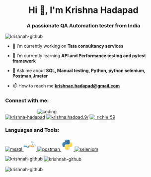 <h1 align="center">Hi 👋, I'm Krishna Hadapad</h1>
<h3 align="center">A passionate QA Automation tester from India</h3>

<p align="left"> <img src="https://komarev.com/ghpvc/?username=krishnah-github&label=Profile%20views&color=0e75b6&style=flat" alt="krishnah-github" /> </p>

- 🔭 I’m currently working on **Tata consultancy services**

- 🌱 I’m currently learning **API and Performance testing and pytest framework**

- 💬 Ask me about **SQL, Manual testing, Python, python selenium, Postman,Jmeter**

- 📫 How to reach me **krishnac.hadapad@gmail.com**

<h3 align="left">Connect with me:</h3>

<img align="right" alt="coding" width="400" src="https://user-images.githubusercontent.com/55389276/140866485-8fb1c876-9a8f-4d6a-98dc-08c4981eaf70.gif">
<p align="left">
<a href="https://linkedin.com/in/krishna-hadapad" target="blank"><img align="center" src="https://raw.githubusercontent.com/rahuldkjain/github-profile-readme-generator/master/src/images/icons/Social/linked-in-alt.svg" alt="krishna-hadapad" height="30" width="40" /></a>
<a href="https://fb.com/krishna.hadpad.9/" target="blank"><img align="center" src="https://raw.githubusercontent.com/rahuldkjain/github-profile-readme-generator/master/src/images/icons/Social/facebook.svg" alt="krishna.hadpad.9/" height="30" width="40" /></a>
<a href="https://instagram.com/_richie_59" target="blank"><img align="center" src="https://raw.githubusercontent.com/rahuldkjain/github-profile-readme-generator/master/src/images/icons/Social/instagram.svg" alt="_richie_59" height="30" width="40" /></a>
</p>

<h3 align="left">Languages and Tools:</h3>
<p align="left"> <a href="https://www.microsoft.com/en-us/sql-server" target="_blank" rel="noreferrer"> <img src="https://www.svgrepo.com/show/303229/microsoft-sql-server-logo.svg" alt="mssql" width="40" height="40"/> </a> <a href="https://www.mysql.com/" target="_blank" rel="noreferrer"> <img src="https://raw.githubusercontent.com/devicons/devicon/master/icons/mysql/mysql-original-wordmark.svg" alt="mysql" width="40" height="40"/> </a> <a href="https://postman.com" target="_blank" rel="noreferrer"> <img src="https://www.vectorlogo.zone/logos/getpostman/getpostman-icon.svg" alt="postman" width="40" height="40"/> </a> <a href="https://www.python.org" target="_blank" rel="noreferrer"> <img src="https://raw.githubusercontent.com/devicons/devicon/master/icons/python/python-original.svg" alt="python" width="40" height="40"/> </a> <a href="https://www.selenium.dev" target="_blank" rel="noreferrer"> <img src="https://raw.githubusercontent.com/detain/svg-logos/780f25886640cef088af994181646db2f6b1a3f8/svg/selenium-logo.svg" alt="selenium" width="40" height="40"/> </a> </p>

<p><img align="left" src="https://github-readme-stats.vercel.app/api/top-langs?username=krishnah-github&show_icons=true&locale=en&layout=compact" alt="krishnah-github" /></p>

<p>&nbsp;<img align="center" src="https://github-readme-stats.vercel.app/api?username=krishnah-github&show_icons=true&locale=en" alt="krishnah-github" /></p>

<p><img align="center" src="https://github-readme-streak-stats.herokuapp.com/?user=krishnah-github&" alt="krishnah-github" /></p>
